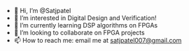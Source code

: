 - 👋 Hi, I’m @Satjpatel
- 👀 I’m interested in Digital Design and Verification!
- 🌱 I’m currently learning DSP algorithms on FPGAs
- 💞️ I’m looking to collaborate on FPGA projects
- 📫 How to reach me: email me at satjpatel007@gmail.com

<!---
Satjpatel/Satjpatel is a ✨ special ✨ repository because its `README.md` (this file) appears on your GitHub profile.
You can click the Preview link to take a look at your changes.
--->
